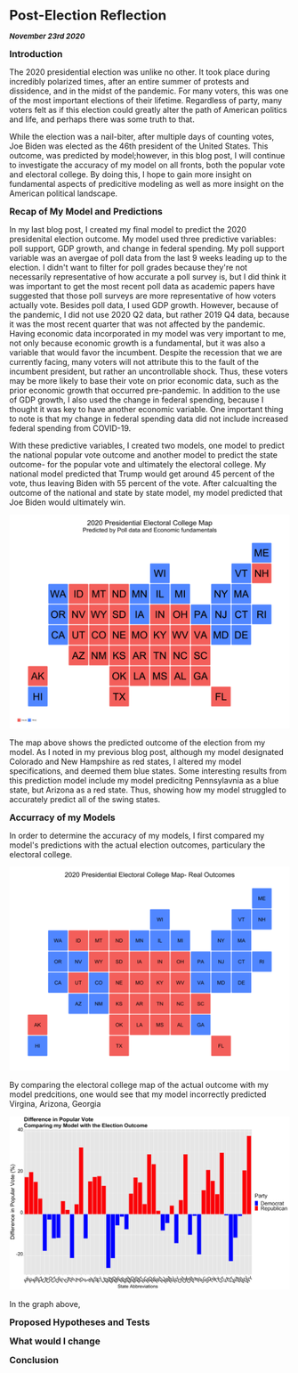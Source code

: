 **<font size="5"> Post-Election Reflection </font>**

_**<font size="2"> November 23rd 2020 </font>**_


**<font size="3"> Introduction  </font>**

The 2020 presidential election was unlike no other. It took place during incredibly polarized times, after an entire summer of protests and dissidence, and in the midst of the pandemic. For many voters, this was one of the most important elections of their lifetime. Regardless of party, many voters felt as if this election could greatly alter the path of American politics and life, and perhaps there was some truth to that. 

While the election was a nail-biter, after multiple days of counting votes, Joe Biden was elected as the 46th president of the United States. This outcome, was predicted by model;however, in this blog post, I will continue to investigate the accuracy of my model on all fronts, both the popular vote and electoral college. By doing this, I hope to gain more insight on fundamental aspects of predicitive modeling as well as more insight on the American political landscape.



**<font size="3"> Recap of My Model and Predictions  </font>**

In my last blog post, I created my final model to predict the 2020 presidenital election outcome. My model used three predictive variables: poll support, GDP growth, and change in federal spending. My poll support variable was an avergae of poll data from the last 9 weeks leading up to the election. I didn't want to filter for poll grades because they're not necessarily representative of how accurate a poll survey is, but I did think it was important to get the most recent poll data as academic papers have suggested that those poll surveys are more representative of how voters actually vote. Besides poll data, I used GDP growth. However, because of the pandemic, I did not use 2020 Q2 data, but rather 2019 Q4 data, because it was the most recent quarter that was not affected by the pandemic. Having economic data incorporated in my model was very important to me, not only because economic growth is a fundamental, but it was also a variable that would favor the incumbent. Despite the recession that we are currently facing, many voters will not attribute this to the fault of the incumbent president, but rather an uncontrollable shock. Thus, these voters may be more likely to base their vote on prior economic data, such as the prior economic growth that occurred pre-pandemic. In addition to the use of GDP growth, I also used the change in federal spending, because I thought it was key to have another economic variable. One important thing to note is that my change in federal spending data did not include increased federal spending from COVID-19.

With these predictive variables, I created two models, one model to predict the national popular vote outcome and another model to predict the state outcome- for the popular vote and ultimately the electoral college. My national model predicted that Trump would get around 45 percent of the vote, thus leaving Biden with 55 percent of the vote. After calcualting the outcome of the national and state by state model, my model predicted that Joe Biden would ultimately win.


![Electoral College](Electoral_Map2.png)


The map above shows the predicted outcome of the election from my model. As I noted in my previous blog post, although my model designated Colorado and New Hampshire as red states, I altered my model specifications, and deemed them blue states. Some interesting results from this prediction model include my model predicitng Pennsylavnia as a blue state, but Arizona as a red state. Thus, showing how my model struggled to accurately predict all of the swing states.







**<font size="3"> Accurracy of my Models </font>**


In order to determine the accuracy of my models, I first compared my model's predictions with the actual election outcomes, particulary the electoral college.


![Electoral College](actual_map.png)


By comparing the electoral college map of the actual outcome with my model predcitions, one would see that my model incorrectly predicted Virgina, Arizona, Georgia


![Popular Vote difference ](PV_difference.png)

In the graph above, 





**<font size="3"> Proposed Hypotheses and Tests </font>**




**<font size="3"> What would I change </font>**






**<font size="3"> Conclusion </font>**
